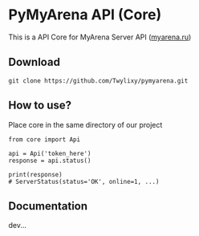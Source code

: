 # PyMyArena API (Core)

This is a API Core for MyArena Server API ([myarena.ru](https://www.myarena.ru/))

## Download

```
git clone https://github.com/Twylixy/pymyarena.git
```

## How to use?

Place core in the same directory of our project

```
from core import Api

api = Api('token_here')
response = api.status()

print(response)
# ServerStatus(status='OK', online=1, ...)
```

## Documentation

dev...
